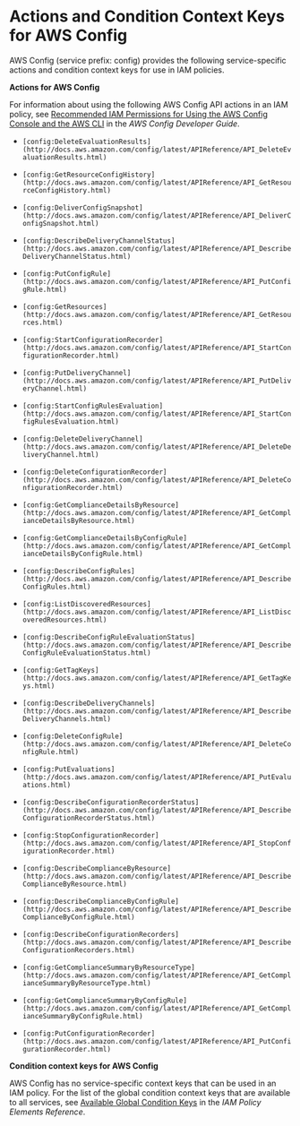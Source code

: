 # Actions and Condition Context Keys for AWS Config<a name="list_config"></a>

AWS Config \(service prefix: config\) provides the following service\-specific actions and condition context keys for use in IAM policies\.

**Actions for AWS Config**

For information about using the following AWS Config API actions in an IAM policy, see [Recommended IAM Permissions for Using the AWS Config Console and the AWS CLI](http://docs.aws.amazon.com/config/latest/developerguide/recommended-iam-permissions-using-aws-config-console-cli.html) in the *AWS Config Developer Guide*\.

+ `[config:DeleteEvaluationResults](http://docs.aws.amazon.com/config/latest/APIReference/API_DeleteEvaluationResults.html)`

+ `[config:GetResourceConfigHistory](http://docs.aws.amazon.com/config/latest/APIReference/API_GetResourceConfigHistory.html)`

+ `[config:DeliverConfigSnapshot](http://docs.aws.amazon.com/config/latest/APIReference/API_DeliverConfigSnapshot.html)`

+ `[config:DescribeDeliveryChannelStatus](http://docs.aws.amazon.com/config/latest/APIReference/API_DescribeDeliveryChannelStatus.html)`

+ `[config:PutConfigRule](http://docs.aws.amazon.com/config/latest/APIReference/API_PutConfigRule.html)`

+ `[config:GetResources](http://docs.aws.amazon.com/config/latest/APIReference/API_GetResources.html)`

+ `[config:StartConfigurationRecorder](http://docs.aws.amazon.com/config/latest/APIReference/API_StartConfigurationRecorder.html)`

+ `[config:PutDeliveryChannel](http://docs.aws.amazon.com/config/latest/APIReference/API_PutDeliveryChannel.html)`

+ `[config:StartConfigRulesEvaluation](http://docs.aws.amazon.com/config/latest/APIReference/API_StartConfigRulesEvaluation.html)`

+ `[config:DeleteDeliveryChannel](http://docs.aws.amazon.com/config/latest/APIReference/API_DeleteDeliveryChannel.html)`

+ `[config:DeleteConfigurationRecorder](http://docs.aws.amazon.com/config/latest/APIReference/API_DeleteConfigurationRecorder.html)`

+ `[config:GetComplianceDetailsByResource](http://docs.aws.amazon.com/config/latest/APIReference/API_GetComplianceDetailsByResource.html)`

+ `[config:GetComplianceDetailsByConfigRule](http://docs.aws.amazon.com/config/latest/APIReference/API_GetComplianceDetailsByConfigRule.html)`

+ `[config:DescribeConfigRules](http://docs.aws.amazon.com/config/latest/APIReference/API_DescribeConfigRules.html)`

+ `[config:ListDiscoveredResources](http://docs.aws.amazon.com/config/latest/APIReference/API_ListDiscoveredResources.html)`

+ `[config:DescribeConfigRuleEvaluationStatus](http://docs.aws.amazon.com/config/latest/APIReference/API_DescribeConfigRuleEvaluationStatus.html)`

+ `[config:GetTagKeys](http://docs.aws.amazon.com/config/latest/APIReference/API_GetTagKeys.html)`

+ `[config:DescribeDeliveryChannels](http://docs.aws.amazon.com/config/latest/APIReference/API_DescribeDeliveryChannels.html)`

+ `[config:DeleteConfigRule](http://docs.aws.amazon.com/config/latest/APIReference/API_DeleteConfigRule.html)`

+ `[config:PutEvaluations](http://docs.aws.amazon.com/config/latest/APIReference/API_PutEvaluations.html)`

+ `[config:DescribeConfigurationRecorderStatus](http://docs.aws.amazon.com/config/latest/APIReference/API_DescribeConfigurationRecorderStatus.html)`

+ `[config:StopConfigurationRecorder](http://docs.aws.amazon.com/config/latest/APIReference/API_StopConfigurationRecorder.html)`

+ `[config:DescribeComplianceByResource](http://docs.aws.amazon.com/config/latest/APIReference/API_DescribeComplianceByResource.html)`

+ `[config:DescribeComplianceByConfigRule](http://docs.aws.amazon.com/config/latest/APIReference/API_DescribeComplianceByConfigRule.html)`

+ `[config:DescribeConfigurationRecorders](http://docs.aws.amazon.com/config/latest/APIReference/API_DescribeConfigurationRecorders.html)`

+ `[config:GetComplianceSummaryByResourceType](http://docs.aws.amazon.com/config/latest/APIReference/API_GetComplianceSummaryByResourceType.html)`

+ `[config:GetComplianceSummaryByConfigRule](http://docs.aws.amazon.com/config/latest/APIReference/API_GetComplianceSummaryByConfigRule.html)`

+ `[config:PutConfigurationRecorder](http://docs.aws.amazon.com/config/latest/APIReference/API_PutConfigurationRecorder.html)`

**Condition context keys for AWS Config**

AWS Config has no service\-specific context keys that can be used in an IAM policy\. For the list of the global condition context keys that are available to all services, see [Available Global Condition Keys](reference_policies_condition-keys.md#AvailableKeys) in the *IAM Policy Elements Reference*\.